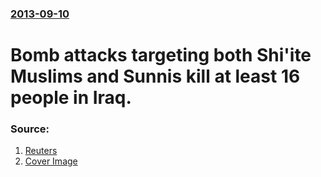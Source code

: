 ### [2013-09-10](/news/2013/09/10/index.md)

# Bomb attacks targeting both Shi'ite Muslims and Sunnis kill at least 16 people in Iraq. 




### Source:

1. [Reuters](http://www.reuters.com/article/2013/09/10/us-iraq-violence-idUSBRE9890UE20130910)
1. [Cover Image](http://s1.reutersmedia.net/resources/r/?m=02&d=20130910&t=2&i=791740399&w=&fh=545px&fw=&ll=&pl=&sq=&r=CBRE9891FJP00)
